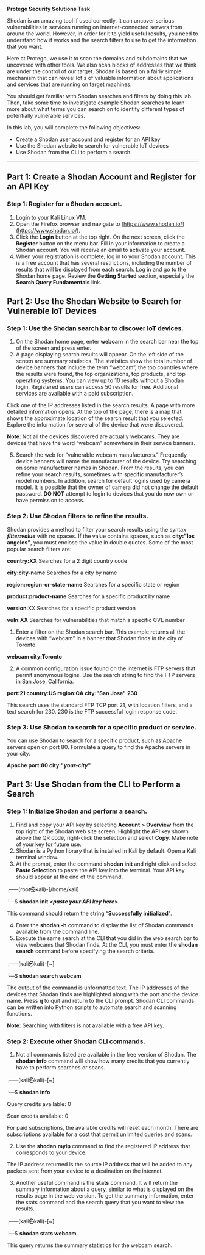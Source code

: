 **Protego Security Solutions Task**

Shodan is an amazing tool if used correctly. It can uncover serious vulnerabilities in services running on internet-connected servers from around the world. However, in order for it to yield useful results, you need to understand how it works and the search filters to use to get the information that you want.

Here at Protego, we use it to scan the domains and subdomains that we uncovered with other tools. We also scan blocks of addresses that we think are under the control of our target. Shodan is based on a fairly simple mechanism that can reveal lot's of valuable information about applications and services that are running on target machines.

You should get familiar with Shodan searches and filters by doing this lab. Then, take some time to investigate example Shodan searches to learn more about what terms you can search on to identify different types of potentially vulnerable services.

In this lab, you will complete the following objectives:

- Create a Shodan user account and register for an API key
- Use the Shodan website to search for vulnerable IoT devices
- Use Shodan from the CLI to perform a search

---

## Part 1: Create a Shodan Account and Register for an API Key

### Step 1: Register for a Shodan account.

1. Login to your Kali Linux VM.
2. Open the Firefox browser and navigate to [https://www.shodan.io/](https://www.shodan.io/).
3. Click the **Login** button at the top right. On the next screen, click the **Register** button on the menu bar. Fill in your information to create a Shodan account. You will receive an email to activate your account.
4. When your registration is complete, log in to your Shodan account. This is a free account that has several restrictions, including the number of results that will be displayed from each search. Log in and go to the Shodan home page. Review the **Getting Started** section, especially the **Search Query Fundamentals** link.

## Part 2: Use the Shodan Website to Search for Vulnerable IoT Devices

### Step 1: Use the Shodan search bar to discover IoT devices.

1. On the Shodan home page, enter **webcam** in the search bar near the top of the screen and press enter.
2. A page displaying search results will appear. On the left side of the screen are summary statistics. The statistics show the total number of device banners that include the term “webcam”, the top countries where the results were found, the top organizations, top products, and top operating systems. You can view up to 10 results without a Shodan login. Registered users can access 50 results for free. Additional services are available with a paid subscription.

Click one of the IP addresses listed in the search results. A page with more detailed information opens. At the top of the page, there is a map that shows the approximate location of the search result that you selected. Explore the information for several of the device that were discovered.

**Note**: Not all the devices discovered are actually webcams. They are devices that have the word “webcam” somewhere in their service banners.

5. Search the web for “vulnerable webcam manufacturers.” Frequently, device banners will name the manufacturer of the device. Try searching on some manufacturer names in Shodan. From the results, you can refine your search results, sometimes with specific manufacturer’s model numbers. In addition, search for default logins used by camera model. It is possible that the owner of camera did not change the default password. **DO NOT** attempt to login to devices that you do now own or have permission to access.

### Step 2: Use Shodan filters to refine the results.

Shodan provides a method to filter your search results using the syntax **_filter:value_** with no spaces. If the value contains spaces, such as **city:"los angeles"**, you must enclose the value in double quotes. Some of the most popular search filters are:

**country:XX** Searches for a 2 digit country code

**city:city-name** Searches for a city by name

**region:region-or-state-name** Searches for a specific state or region

**product:product-name** Searches for a specific product by name

**version**:XX Searches for a specific product version

**vuln:XX** Searches for vulnerabilities that match a specific CVE number

1. Enter a filter on the Shodan search bar. This example returns all the devices with “webcam” in a banner that Shodan finds in the city of Toronto.

**webcam city:Toronto** 

2. A common configuration issue found on the internet is FTP servers that permit anonymous logins. Use the search string to find the FTP servers in San Jose, California.

**port:21 country:US region:CA city:"San Jose" 230**

This search uses the standard FTP TCP port 21, with location filters, and a text search for 230. 230 is the FTP successful login response code.

### Step 3: Use Shodan to search for a specific product or service.

You can use Shodan to search for a specific product, such as Apache servers open on port 80. Formulate a query to find the Apache servers in your city.

**Apache port:80 city:"_your-city_"**

## Part 3: Use Shodan from the CLI to Perform a Search

### Step 1: Initialize Shodan and perform a search.

1. Find and copy your API key by selecting **Account > Overview** from the top right of the Shodan web site screen. Highlight the API key shown above the QR code, right-click the selection and select **Copy**. Make note of your key for future use.
2. Shodan is a Python library that is installed in Kali by default. Open a Kali terminal window.
3. At the prompt, enter the command **shodan init** and right click and select **Paste Selection** to paste the API key into the terminal. Your API key should appear at the end of the command.

┌──(root㉿kali)-[/home/kali]

└─$ **shodan init <_paste your API key here_>**

This command should return the string “**Successfully initialized**".

4. Enter the **shodan -h** command to display the list of Shodan commands available from the command line.
5. Execute the same search at the CLI that you did in the web search bar to view webcams that Shodan finds. At the CLI, you must enter the **shodan search** command before specifying the search criteria.

┌──(kali㉿kali)-[~]

└─$ **shodan search webcam**

The output of the command is unformatted text. The IP addresses of the devices that Shodan finds are highlighted along with the port and the device name. Press **q** to quit and return to the CLI prompt. Shodan CLI commands can be written into Python scripts to automate search and scanning functions.

**Note**: Searching with filters is not available with a free API key.

### Step 2: Execute other Shodan CLI commands.

1. Not all commands listed are available in the free version of Shodan. The **shodan info** command will show how many credits that you currently have to perform searches or scans.

┌──(kali㉿kali)-[~]

└─$ **shodan info**

Query credits available: 0

Scan credits available: 0

For paid subscriptions, the available credits will reset each month. There are subscriptions available for a cost that permit unlimited queries and scans.

2. Use the **shodan** **myip** command to find the registered IP address that corresponds to your device.

The IP address returned is the source IP address that will be added to any packets sent from your device to a destination on the internet.

3. Another useful command is the **stats** command. It will return the summary information about a query, similar to what is displayed on the results page in the web version. To get the summary information, enter the stats command and the search query that you want to view the results.

┌──(kali㉿kali)-[~]

└─$ **shodan stats webcam**

This query returns the summary statistics for the webcam search.

